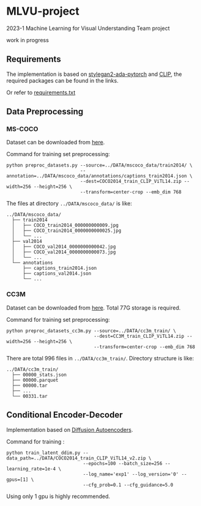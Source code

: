 # MLVU-project
2023-1 Machine Learning for Visual Understanding Team project

work in progress


## Requirements

The implementation is based on [stylegan2-ada-pytorch](https://github.com/NVlabs/stylegan2-ada-pytorch) and [CLIP](https://github.com/openai/CLIP), the required packages can be found in the links.

Or refer to [requirements.txt](https://github.com/frogyunmax/MLVU-project/blob/main/requirements.txt)


## Data Preprocessing

### MS-COCO

Dataset can be downloaded from [here](https://cocodataset.org/#download).

Command for training set preprocessing:

```
python preproc_datasets.py --source=../DATA/mscoco_data/train2014/ \
                           --annotation=../DATA/mscoco_data/annotations/captions_train2014.json \
                           --dest=COCO2014_train_CLIP_ViTL14.zip --width=256 --height=256 \
                           --transform=center-crop --emb_dim 768
```

The files at directory `../DATA/mscoco_data/` is like:

```
../DATA/mscoco_data/
  ├── train2014
  │   ├── COCO_train2014_000000000009.jpg
  │   ├── COCO_train2014_0000000000025.jpg
  │   └── ...
  ├── val2014
  │   ├── COCO_val2014_0000000000042.jpg
  │   ├── COCO_val2014_0000000000073.jpg
  │   └── ...
  └── annotations
      ├── captions_train2014.json
      ├── captions_val2014.json
      └── ...
``` 


### CC3M

Dataset can be downloaded from [here](https://github.com/rom1504/img2dataset/blob/main/dataset_examples/cc3m.md). Total 77G storage is required.

Command for training set preprocessing:

```
python preproc_datasets_cc3m.py --source=../DATA/cc3m_train/ \
                                --dest=CC3M_train_CLIP_ViTL14.zip --width=256 --height=256 \
                                --transform=center-crop --emb_dim 768
```

There are total 996 files in `../DATA/cc3m_train/`. Directory structure is like:

```
../DATA/cc3m_train/
  ├── 00000_stats.json
  ├── 00000.parquet
  ├── 00000.tar
  ├── ...
  └── 00331.tar
``` 

## Conditional Encoder-Decoder

Implementation based on [Diffusion Autoencoders](https://github.com/phizaz/diffae).

Command for training :

```
python train_latent_ddim.py --data_path=../DATA/COCO2014_train_CLIP_ViTL14_v2.zip \
                            --epochs=100 --batch_size=256 --learning_rate=1e-4 \
                            --log_name='exp1' --log_version='0' --gpus=[1] \
                            --cfg_prob=0.1 --cfg_guidance=5.0
```

Using only 1 gpu is highly recommended.
